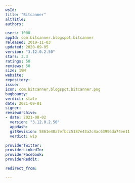 ```yaml
---
wsId: 
title: "Bitcanner"
altTitle: 
authors:

users: 1000
appId: com.bitcanner.blogspot.bitcanner
released: 2019-11-03
updated: 2020-09-05
version: "3.12.0.2.50"
stars: 3.3
ratings: 58
reviews: 50
size: 19M
website: 
repository: 
issue: 
icon: com.bitcanner.blogspot.bitcanner.png
bugbounty: 
verdict: stale
date: 2021-09-01
signer: 
reviewArchive:
- date: 2021-08-02
  version: "3.12.0.2.50"
  appHash: 
  gitRevision: 5861e40a7efbcc5187e43a2c4ac63996da74ee11
  verdict: wip

providerTwitter: 
providerLinkedIn: 
providerFacebook: 
providerReddit: 

redirect_from:

---
```



